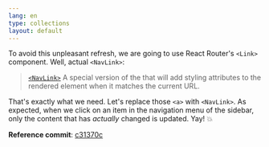 ```yaml
---
lang: en
type: collections
layout: default
---
```


To avoid this unpleasant refresh, we are going to use React Router's `<Link>` component. Well, actual `<NavLink>`: 

> [`<NavLink>`](https://reacttraining.com/react-router/web/api/NavLink)
> A special version of the <Link> that will add styling attributes to the rendered element when it matches the current URL.

That's exactly what we need. Let's replace those `<a>` with `<NavLink>`. As expected, when we click on an item in the navigation menu of the sidebar, only the content that has _actually_ changed is updated. Yay! 💥

**Reference commit**: [c31370c](https://github.com/Macxim/eiga/commit/c31370c61c13bc96ad39baabb402cd794fcacddd)
